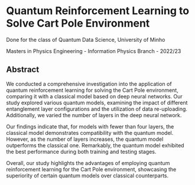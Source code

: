 # Quantum Reinforcement Learning to Solve Cart Pole Environment

Done for the class of Quantum Data Science, University of Minho

Masters in Physics Engineering - Information Physics Branch - 2022/23

## Abstract

We conducted a comprehensive investigation into the application of quantum reinforcement learning for solving the Cart Pole environment, comparing it with a classical model based on deep neural networks. Our study explored various quantum models, examining the impact of different entanglement layer configurations and the utilization of data re-uploading. Additionally, we varied the number of layers in the deep neural network.

Our findings indicate that, for models with fewer than four layers, the classical model demonstrates compatibility with the quantum model. However, as the number of layers increases, the quantum model outperforms the classical one. Remarkably, the quantum model exhibited the best performance during both training and testing stages.

Overall, our study highlights the advantages of employing quantum reinforcement learning for the Cart Pole environment, showcasing the superiority of certain quantum models over classical counterparts.
